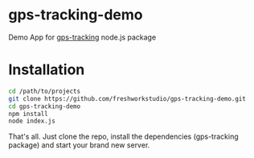 # gps-tracking-demo
Demo App for [gps-tracking](https://www.npmjs.com/package/gps-tracking)   node.js package

# Installation
```bash
cd /path/to/projects
git clone https://github.com/freshworkstudio/gps-tracking-demo.git
cd gps-tracking-demo
npm install
node index.js
```

That's all. 
Just clone the repo, install the dependencies (gps-tracking package) and start your brand new server. 

